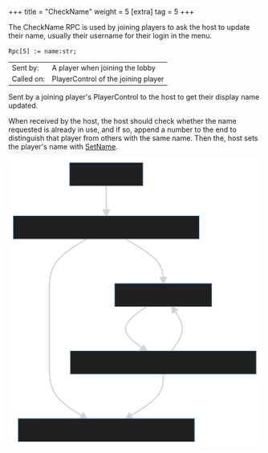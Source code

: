 +++
title = "CheckName"
weight = 5
[extra]
tag = 5
+++

The CheckName RPC is used by joining players to ask the host to update their name, usually their username for their login in the menu.

<!-- more -->

```
Rpc[5] := name:str;
```

|            |                                          |
| ---------- | ---------------------------------------- |
| Sent by:   | A player when joining the lobby          |
| Called on: | PlayerControl of the joining player      |

Sent by a joining player's PlayerControl to the host to get their display name updated.

When received by the host, the host should check whether the name requested is already in use, and if so, append a number to the end to distinguish that player from others with the same name. Then the, host sets the player's name with [SetName](@/networking/rpc/06_setname.md).

![](check_name_diagram.svg)
